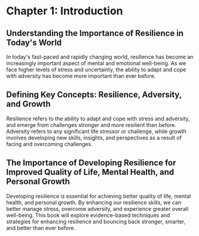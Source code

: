 Chapter 1: Introduction
=======================

Understanding the Importance of Resilience in Today's World
-----------------------------------------------------------

In today's fast-paced and rapidly changing world, resilience has become an increasingly important aspect of mental and emotional well-being. As we face higher levels of stress and uncertainty, the ability to adapt and cope with adversity has become more important than ever before.

Defining Key Concepts: Resilience, Adversity, and Growth
--------------------------------------------------------

Resilience refers to the ability to adapt and cope with stress and adversity, and emerge from challenges stronger and more resilient than before. Adversity refers to any significant life stressor or challenge, while growth involves developing new skills, insights, and perspectives as a result of facing and overcoming challenges.

The Importance of Developing Resilience for Improved Quality of Life, Mental Health, and Personal Growth
--------------------------------------------------------------------------------------------------------

Developing resilience is essential for achieving better quality of life, mental health, and personal growth. By enhancing our resilience skills, we can better manage stress, overcome adversity, and experience greater overall well-being. This book will explore evidence-based techniques and strategies for enhancing resilience and bouncing back stronger, smarter, and better than ever before.
